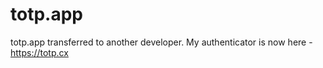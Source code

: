 # totp.app

totp.app transferred to another developer.
My authenticator is now here - https://totp.cx
